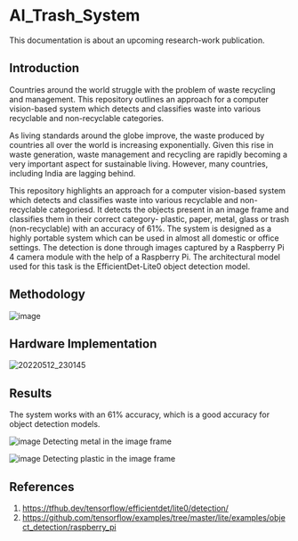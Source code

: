 # AI_Trash_System

This documentation is about an upcoming research-work publication. 

## Introduction

Countries around the world struggle with the problem of waste recycling and management. This repository outlines an approach for a computer vision-based system which detects and classifies waste into various recyclable and non-recyclable categories.

As living standards around the globe improve, the waste produced by countries all over the world is increasing exponentially. Given this rise in waste generation, waste management and recycling are rapidly becoming a very important aspect for sustainable living. However, many countries, including India are lagging behind.

This repository highlights an approach for a computer vision-based system which detects and classifies waste into various recyclable and non-recyclable categoriesd. It detects the objects present in an image frame and classifies them in their correct category- plastic, paper, metal, glass or trash (non-recyclable) with an accuracy of 61%. The system is designed as a highly portable system which can be used in almost all domestic or office settings. The detection is done through images captured by a Raspberry Pi 4 camera module with the help of a Raspberry Pi. The architectural model used for this task is the EfficientDet-Lite0 object detection model.

## Methodology 

![image](https://user-images.githubusercontent.com/80118039/170722429-64dbd679-02f4-41d2-9386-13f2c854452f.png)

## Hardware Implementation 

![20220512_230145](https://user-images.githubusercontent.com/80118039/170724519-8d221bbe-6dee-4048-b766-2cf4bb31601d.jpg)

## Results

The system works with an 61% accuracy, which is a good accuracy for object detection models. 

![image](https://user-images.githubusercontent.com/80118039/170724627-e868e19a-7df3-4400-928a-0a2f266b1992.png)
Detecting metal in the image frame

![image](https://user-images.githubusercontent.com/80118039/170724674-281d0e52-4b01-4d4f-801f-00a1228aa2cc.png)
Detecting plastic in the image frame

## References

1. https://tfhub.dev/tensorflow/efficientdet/lite0/detection/
2. https://github.com/tensorflow/examples/tree/master/lite/examples/object_detection/raspberry_pi
